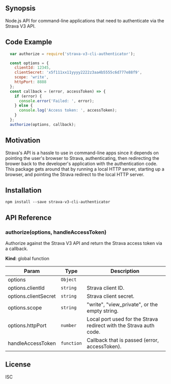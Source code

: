 ## Synopsis

Node.js API for command-line applications that need to authenticate via the Strava V3 API.

## Code Example

```javascript
  var authorize = require('strava-v3-cli-authenticator');

  const options = {
    clientId: 12345,
    clientSecret: 'x5f111xx11yyyy2222z3aa4b5555c6d777e88f9',
    scope: 'write',
    httpPort: 8888
  };
  const callback = (error, accessToken) => {
    if (error) {
      console.error('Failed: ', error);
    } else {
      console.log('Access token: ', accessToken);
    }
  };
  authorize(options, callback);
```

## Motivation

Strava's API is a hassle to use in command-line apps since it depends on pointing the user's browser to Strava, authenticating, then redirecting the brower back to the developer's application with the authentication code.  This package gets around that by running a local HTTP server, starting up a browser, and pointing the Strava redirect to the local HTTP server.

## Installation

`npm install --save strava-v3-cli-authenticator`

## API Reference

### authorize(options, handleAccessToken)
Authorize against the Strava V3 API and return the Strava access token via a callback.

**Kind**: global function  

| Param | Type | Description |
| --- | --- | --- |
| options | <code>Object</code> |  |
| options.clientId | <code>string</code> | Strava client ID. |
| options.clientSecret | <code>string</code> | Strava client secret. |
| options.scope | <code>string</code> | "write", "view_private", or the empty string. |
| options.httpPort | <code>number</code> | Local port used for the Strava redirect with the Strava auth code. |
| handleAccessToken | <code>function</code> | Callback that is passed (error, accessToken). |

## License

ISC
